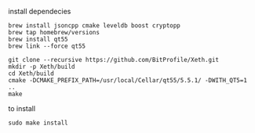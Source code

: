 install dependecies

```
brew install jsoncpp cmake leveldb boost cryptopp
brew tap homebrew/versions
brew install qt55
brew link --force qt55

```


```
git clone --recursive https://github.com/BitProfile/Xeth.git
mkdir -p Xeth/build
cd Xeth/build
cmake -DCMAKE_PREFIX_PATH=/usr/local/Cellar/qt55/5.5.1/ -DWITH_QT5=1 ..
make
```

to install

```
sudo make install
```
<!--next use [linux generic](linux_generic.md) documentation-->
